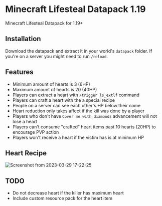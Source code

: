 # Minecraft Lifesteal Datapack 1.19

Minecraft Lifesteal Datapack for 1.19+

## Installation

Download the datapack and extract it in your world's `datapack` folder. If you're on a server you might need to run `/reload`.

## Features

- Minimum amount of hearts is 3 (6HP)
- Maximum amount of hearts is 20 (40HP)
- Players can extract a heart with `/trigger ls_extlf` command
- Players can craft a heart with the a special recipe
- People on a server can see each other's HP below their name
- Heart reduction only takes affect if the kill was done by a player
- Players who don't have `Cover me with diamonds` advancement will not lose a heart
- Players can't consume "crafted" heart items past 10 hearts (20HP) to encourage PVP action
- Players won't receive a heart if the victim has is at minimum HP

## Heart Recipe

![Screenshot from 2023-03-29 17-22-25](https://user-images.githubusercontent.com/65359713/228560949-9367e8b4-4563-4d46-92f6-78ad4c0b367a.png)

## TODO

- Do not decrease heart if the killer has maximum heart
- Include custom resource pack for the heart item
